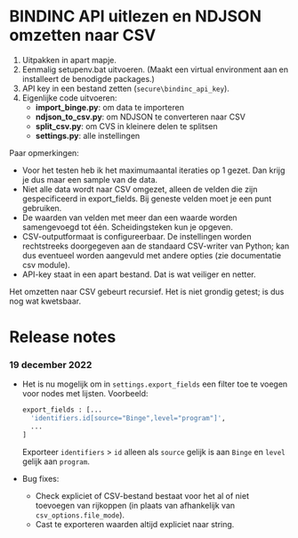 # BINDINC API uitlezen en NDJSON omzetten naar CSV

1. Uitpakken in apart mapje.
2. Eenmalig setupenv.bat uitvoeren. (Maakt een virtual environment aan en installeert de benodigde packages.)
3. API key in een bestand zetten (`secure\bindinc_api_key`).
4. Eigenlijke code uitvoeren:
    - **import_binge.py**: om data te importeren
    - **ndjson_to_csv.py**: om NDJSON te converteren naar CSV
    - **split_csv.py**: om CVS in kleinere delen te splitsen
    - **settings.py**: alle instellingen

Paar opmerkingen:

- Voor het testen heb ik het maximumaantal iteraties op 1 gezet. Dan krijg je dus maar een sample van de data. 
- Niet alle data wordt naar CSV omgezet, alleen de velden die zijn gespecificeerd in export_fields. Bij geneste velden moet je een punt gebruiken.
- De waarden van velden met meer dan een waarde worden samengevoegd tot één. Scheidingsteken kun je opgeven.
- CSV-outputformaat is configureerbaar. De instellingen worden rechtstreeks doorgegeven aan de standaard CSV-writer van Python; kan dus eventueel worden aangevuld met andere opties (zie documentatie csv module).
- API-key staat in een apart bestand. Dat is wat veiliger en netter.

Het omzetten naar CSV gebeurt recursief. Het is niet grondig getest; is dus nog wat kwetsbaar.

# Release notes

### 19 december 2022
- Het is nu mogelijk om in `settings.export_fields` een filter toe te voegen voor nodes met lijsten. 
  Voorbeeld:

  ```python
  export_fields : [...
    'identifiers.id[source="Binge",level="program"]',
    ...
  ]
  ```
  Exporteer `identifiers` > `id` alleen als `source` gelijk is aan `Binge` en `level` gelijk aan `program`. 
- Bug fixes:
  - Check expliciet of CSV-bestand bestaat voor het al of niet toevoegen van rijkoppen (in plaats van afhankelijk van `csv_options.file_mode`).
  - Cast te exporteren waarden altijd expliciet naar string.